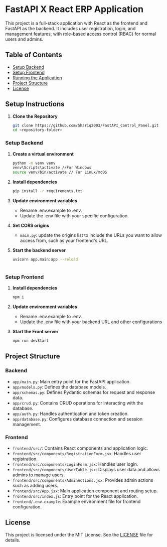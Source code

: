 # FastAPI X React ERP Application

This project is a full-stack application with React as the frontend and FastAPI as the backend. It includes user registration, login, and management features, with role-based access control (RBAC) for normal users and admins.

## Table of Contents

- [Setup Backend](#setup-backend)
- [Setup Frontend](#setup-frontend)
- [Running the Application](#running-the-application)
- [Project Structure](#project-structure)
- [License](#license)

## Setup Instructions

1. **Clone the Repository**

   ```bash
   git clone https://github.com/Shariq2003/FastAPI_Control_Panel.git
   cd <repository-folder>

  ### Setup Backend
  
  1. **Create a virtual environment**
     ```bash
     python -m venv venv
     venv\Scripts\activate //For Windows
     source venv/bin/activate // For Linux/mcOS
     
  2. **Install dependencies**
     ```bash
     pip install -r requirements.txt
     
  3. **Update environment variables**
      - Rename .env.example to .env.
      - Update the .env file with your specific configuration.
  
  4. **Set CORS origins**
      - `main.py`: update the origins list to include the URLs you want to allow access from, such as your frontend's URL.
  
  5. **Start the backend server**
      ```bash
      uvicorn app.main:app --reload
  
  ### Setup Frontend
     
  1. **Install dependencies**
     ```bash
     npm i
     
  2. **Update environment variables**
      - Rename .env.example to .env.
      - Update the .env file with your backend URL and other configurations
  
  3. **Start the Front server**
      ```bash
      npm run devStart

## Project Structure

### Backend

- `app/main.py`: Main entry point for the FastAPI application.
- `app/models.py`: Defines the database models.
- `app/schemas.py`: Defines Pydantic schemas for request and response data.
- `app/crud.py`: Contains CRUD operations for interacting with the database.
- `app/auth.py`: Handles authentication and token creation.
- `app/database.py`: Configures database connection and session management.


### Frontend

- `frontend/src/`: Contains React components and application logic.
- `frontend/src/components/RegistrationForm.jsx`: Handles user registration.
- `frontend/src/components/LoginForm.jsx`: Handles user login.
- `frontend/src/components/UserTable.jsx`: Displays user data and allows admins to manage users.
- `frontend/src/components/AdminActions.jsx`: Provides admin actions such as adding users.
- `frontend/src/App.jsx`: Main application component and routing setup.
- `frontend/src/index.js`: Entry point for the React application.
- `frontend/.env.example`: Example environment file for frontend configuration.

## License

This project is licensed under the MIT License. See the [LICENSE](LICENSE) file for details.
